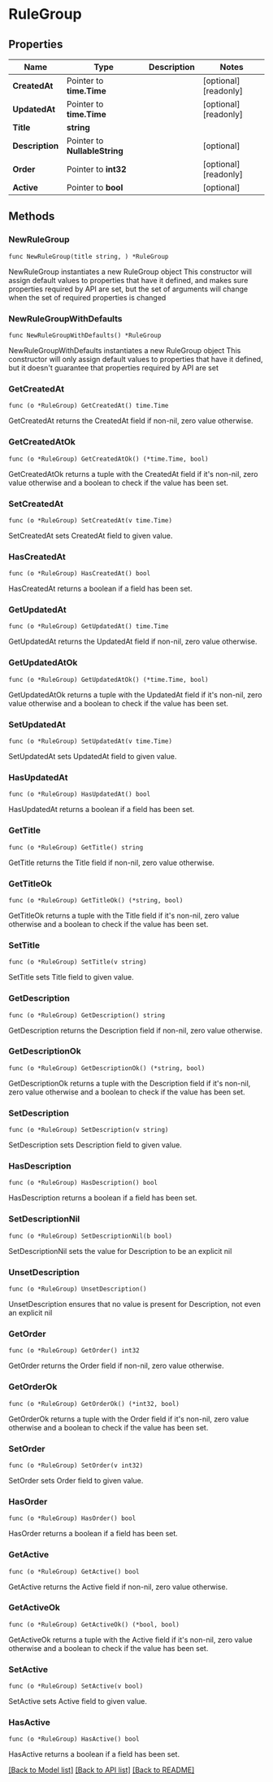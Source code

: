 # RuleGroup

## Properties

Name | Type | Description | Notes
------------ | ------------- | ------------- | -------------
**CreatedAt** | Pointer to **time.Time** |  | [optional] [readonly] 
**UpdatedAt** | Pointer to **time.Time** |  | [optional] [readonly] 
**Title** | **string** |  | 
**Description** | Pointer to **NullableString** |  | [optional] 
**Order** | Pointer to **int32** |  | [optional] [readonly] 
**Active** | Pointer to **bool** |  | [optional] 

## Methods

### NewRuleGroup

`func NewRuleGroup(title string, ) *RuleGroup`

NewRuleGroup instantiates a new RuleGroup object
This constructor will assign default values to properties that have it defined,
and makes sure properties required by API are set, but the set of arguments
will change when the set of required properties is changed

### NewRuleGroupWithDefaults

`func NewRuleGroupWithDefaults() *RuleGroup`

NewRuleGroupWithDefaults instantiates a new RuleGroup object
This constructor will only assign default values to properties that have it defined,
but it doesn't guarantee that properties required by API are set

### GetCreatedAt

`func (o *RuleGroup) GetCreatedAt() time.Time`

GetCreatedAt returns the CreatedAt field if non-nil, zero value otherwise.

### GetCreatedAtOk

`func (o *RuleGroup) GetCreatedAtOk() (*time.Time, bool)`

GetCreatedAtOk returns a tuple with the CreatedAt field if it's non-nil, zero value otherwise
and a boolean to check if the value has been set.

### SetCreatedAt

`func (o *RuleGroup) SetCreatedAt(v time.Time)`

SetCreatedAt sets CreatedAt field to given value.

### HasCreatedAt

`func (o *RuleGroup) HasCreatedAt() bool`

HasCreatedAt returns a boolean if a field has been set.

### GetUpdatedAt

`func (o *RuleGroup) GetUpdatedAt() time.Time`

GetUpdatedAt returns the UpdatedAt field if non-nil, zero value otherwise.

### GetUpdatedAtOk

`func (o *RuleGroup) GetUpdatedAtOk() (*time.Time, bool)`

GetUpdatedAtOk returns a tuple with the UpdatedAt field if it's non-nil, zero value otherwise
and a boolean to check if the value has been set.

### SetUpdatedAt

`func (o *RuleGroup) SetUpdatedAt(v time.Time)`

SetUpdatedAt sets UpdatedAt field to given value.

### HasUpdatedAt

`func (o *RuleGroup) HasUpdatedAt() bool`

HasUpdatedAt returns a boolean if a field has been set.

### GetTitle

`func (o *RuleGroup) GetTitle() string`

GetTitle returns the Title field if non-nil, zero value otherwise.

### GetTitleOk

`func (o *RuleGroup) GetTitleOk() (*string, bool)`

GetTitleOk returns a tuple with the Title field if it's non-nil, zero value otherwise
and a boolean to check if the value has been set.

### SetTitle

`func (o *RuleGroup) SetTitle(v string)`

SetTitle sets Title field to given value.


### GetDescription

`func (o *RuleGroup) GetDescription() string`

GetDescription returns the Description field if non-nil, zero value otherwise.

### GetDescriptionOk

`func (o *RuleGroup) GetDescriptionOk() (*string, bool)`

GetDescriptionOk returns a tuple with the Description field if it's non-nil, zero value otherwise
and a boolean to check if the value has been set.

### SetDescription

`func (o *RuleGroup) SetDescription(v string)`

SetDescription sets Description field to given value.

### HasDescription

`func (o *RuleGroup) HasDescription() bool`

HasDescription returns a boolean if a field has been set.

### SetDescriptionNil

`func (o *RuleGroup) SetDescriptionNil(b bool)`

 SetDescriptionNil sets the value for Description to be an explicit nil

### UnsetDescription
`func (o *RuleGroup) UnsetDescription()`

UnsetDescription ensures that no value is present for Description, not even an explicit nil
### GetOrder

`func (o *RuleGroup) GetOrder() int32`

GetOrder returns the Order field if non-nil, zero value otherwise.

### GetOrderOk

`func (o *RuleGroup) GetOrderOk() (*int32, bool)`

GetOrderOk returns a tuple with the Order field if it's non-nil, zero value otherwise
and a boolean to check if the value has been set.

### SetOrder

`func (o *RuleGroup) SetOrder(v int32)`

SetOrder sets Order field to given value.

### HasOrder

`func (o *RuleGroup) HasOrder() bool`

HasOrder returns a boolean if a field has been set.

### GetActive

`func (o *RuleGroup) GetActive() bool`

GetActive returns the Active field if non-nil, zero value otherwise.

### GetActiveOk

`func (o *RuleGroup) GetActiveOk() (*bool, bool)`

GetActiveOk returns a tuple with the Active field if it's non-nil, zero value otherwise
and a boolean to check if the value has been set.

### SetActive

`func (o *RuleGroup) SetActive(v bool)`

SetActive sets Active field to given value.

### HasActive

`func (o *RuleGroup) HasActive() bool`

HasActive returns a boolean if a field has been set.


[[Back to Model list]](../README.md#documentation-for-models) [[Back to API list]](../README.md#documentation-for-api-endpoints) [[Back to README]](../README.md)


